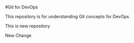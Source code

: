 #Git for DevOps

This repository is for understanding Git concepts for DevOps

This is new repository

New Change
